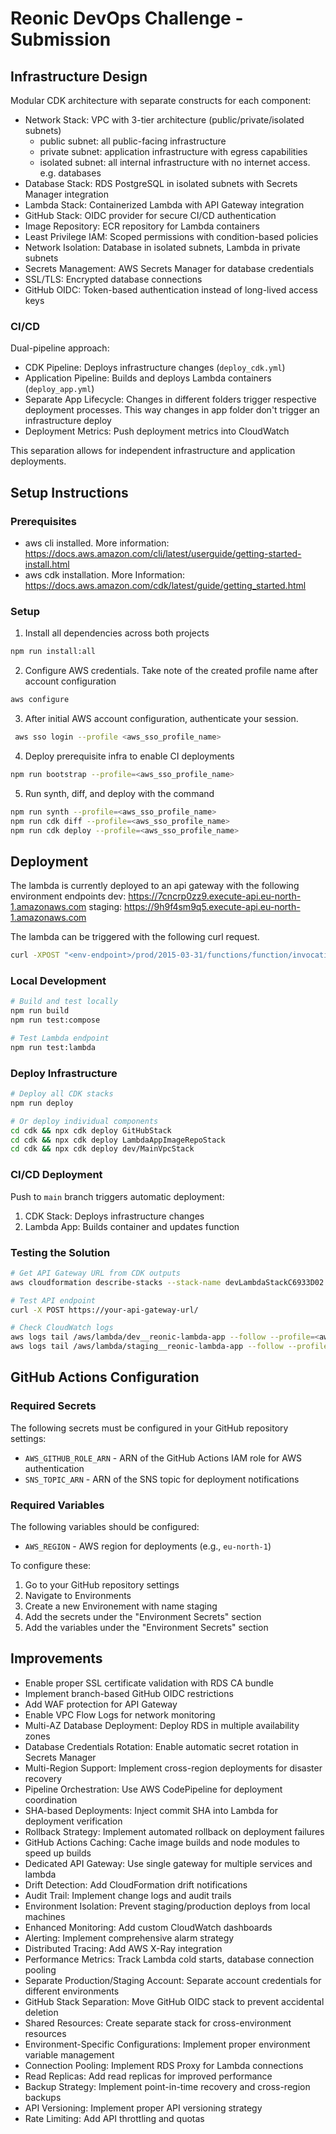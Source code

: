 # Reonic DevOps Challenge - Submission

## Infrastructure Design
Modular CDK architecture with separate constructs for each component:
- Network Stack: VPC with 3-tier architecture (public/private/isolated subnets)
    - public subnet: all public-facing infrastructure
    - private subnet: application infrastructure with egress capabilities
    - isolated subnet: all internal infrastructure with no internet access. e.g. databases 
- Database Stack: RDS PostgreSQL in isolated subnets with Secrets Manager integration
- Lambda Stack: Containerized Lambda with API Gateway integration
- GitHub Stack: OIDC provider for secure CI/CD authentication
- Image Repository: ECR repository for Lambda containers
- Least Privilege IAM: Scoped permissions with condition-based policies
- Network Isolation: Database in isolated subnets, Lambda in private subnets
- Secrets Management: AWS Secrets Manager for database credentials
- SSL/TLS: Encrypted database connections
- GitHub OIDC: Token-based authentication instead of long-lived access keys

### CI/CD
Dual-pipeline approach:
- CDK Pipeline: Deploys infrastructure changes (`deploy_cdk.yml`)
- Application Pipeline: Builds and deploys Lambda containers (`deploy_app.yml`)
- Separate App Lifecycle: Changes in different folders trigger respective deployment processes. This way changes in app folder don't trigger an infrastructure deploy
- Deployment Metrics: Push deployment metrics into CloudWatch 

This separation allows for independent infrastructure and application deployments.

## Setup Instructions 

### Prerequisites
- aws cli installed. More information: https://docs.aws.amazon.com/cli/latest/userguide/getting-started-install.html
- aws cdk installation. More Information: https://docs.aws.amazon.com/cdk/latest/guide/getting_started.html 

### Setup
1. Install all dependencies across both projects
```bash
npm run install:all
```

2. Configure AWS credentials. Take note of the created profile name after account configuration
```bash
aws configure
```
3. After initial AWS account configuration, authenticate your session. 
```bash
 aws sso login --profile <aws_sso_profile_name>
```

4. Deploy prerequisite infra to enable CI deployments
```bash
npm run bootstrap --profile=<aws_sso_profile_name>
```

5. Run synth, diff, and deploy with the command 
```bash
npm run synth --profile=<aws_sso_profile_name>
npm run cdk diff --profile=<aws_sso_profile_name>
npm run cdk deploy --profile=<aws_sso_profile_name>
```


## Deployment
The lambda is currently deployed to an api gateway with the following environment endpoints
dev: https://7cncrp0zz9.execute-api.eu-north-1.amazonaws.com
staging: https://9h9f4sm9q5.execute-api.eu-north-1.amazonaws.com

The lambda can be triggered with the following curl request.
```bash
curl -XPOST "<env-endpoint>/prod/2015-03-31/functions/function/invocations" -H "Content-Type: application/json" -d '{}'
```


### Local Development
```bash
# Build and test locally
npm run build
npm run test:compose

# Test Lambda endpoint
npm run test:lambda
```

### Deploy Infrastructure
```bash
# Deploy all CDK stacks
npm run deploy

# Or deploy individual components
cd cdk && npx cdk deploy GitHubStack
cd cdk && npx cdk deploy LambdaAppImageRepoStack
cd cdk && npx cdk deploy dev/MainVpcStack
```

### CI/CD Deployment
Push to `main` branch triggers automatic deployment:
1. CDK Stack: Deploys infrastructure changes
2. Lambda App: Builds container and updates function

### Testing the Solution
```bash
# Get API Gateway URL from CDK outputs
aws cloudformation describe-stacks --stack-name devLambdaStackC6933D02

# Test API endpoint
curl -X POST https://your-api-gateway-url/

# Check CloudWatch logs
aws logs tail /aws/lambda/dev__reonic-lambda-app --follow --profile=<aws_sso_profile_name>
aws logs tail /aws/lambda/staging__reonic-lambda-app --follow --profile=<aws_sso_profile_name>
```

## GitHub Actions Configuration

### Required Secrets
The following secrets must be configured in your GitHub repository settings:

- `AWS_GITHUB_ROLE_ARN` - ARN of the GitHub Actions IAM role for AWS authentication
- `SNS_TOPIC_ARN` - ARN of the SNS topic for deployment notifications

### Required Variables
The following variables should be configured:

- `AWS_REGION` - AWS region for deployments (e.g., `eu-north-1`)

To configure these:
1. Go to your GitHub repository settings
2. Navigate to Environments
3. Create a new Environement with name staging
4. Add the secrets under the "Environment Secrets" section
5. Add the variables under the "Environment Secrets" section

## Improvements 

- Enable proper SSL certificate validation with RDS CA bundle
- Implement branch-based GitHub OIDC restrictions
- Add WAF protection for API Gateway
- Enable VPC Flow Logs for network monitoring
- Multi-AZ Database Deployment: Deploy RDS in multiple availability zones
- Database Credentials Rotation: Enable automatic secret rotation in Secrets Manager
- Multi-Region Support: Implement cross-region deployments for disaster recovery
- Pipeline Orchestration: Use AWS CodePipeline for deployment coordination
- SHA-based Deployments: Inject commit SHA into Lambda for deployment verification
- Rollback Strategy: Implement automated rollback on deployment failures
- GitHub Actions Caching: Cache image builds and node modules to speed up builds
- Dedicated API Gateway: Use single gateway for multiple services and lambda
- Drift Detection: Add CloudFormation drift notifications
- Audit Trail: Implement change logs and audit trails
- Environment Isolation: Prevent staging/production deploys from local machines
- Enhanced Monitoring: Add custom CloudWatch dashboards
- Alerting: Implement comprehensive alarm strategy
- Distributed Tracing: Add AWS X-Ray integration
- Performance Metrics: Track Lambda cold starts, database connection pooling
- Separate Production/Staging Account: Separate account credentials for different environments
- GitHub Stack Separation: Move GitHub OIDC stack to prevent accidental deletion
- Shared Resources: Create separate stack for cross-environment resources
- Environment-Specific Configurations: Implement proper environment variable management
- Connection Pooling: Implement RDS Proxy for Lambda connections
- Read Replicas: Add read replicas for improved performance
- Backup Strategy: Implement point-in-time recovery and cross-region backups
- API Versioning: Implement proper API versioning strategy
- Rate Limiting: Add API throttling and quotas
